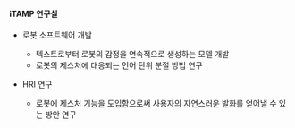 #### iTAMP 연구실
  - 로봇 소프트웨어 개발
    * 텍스트로부터 로봇의 감정을 연속적으로 생성하는 모델 개발
    * 로봇의 제스처에 대응되는 언어 단위 분절 방법 연구

  - HRI 연구
    * 로봇에 제스처 기능을 도입함으로써 사용자의 자연스러운 발화를 얻어낼 수 있는 방안 연구